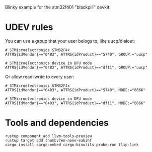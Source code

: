 Blinky example for the stm32f401 "blackpill" devkit.

# UDEV rules

You can use a group that your user belogs to, like uucp/dialout:

    # STMicroelectronics STM32F4x
    ATTRS{idVendor}=="0483", ATTRS{idProduct}=="5740", GROUP:="uucp"

    # STMicroelectronics device in DFU mode
    ATTRS{idVendor}=="0483", ATTRS{idProduct}=="df11", GROUP:="uucp"

Or allow read-write to every user:

    # STMicroelectronics STM32F4x
    ATTRS{idVendor}=="0483", ATTRS{idProduct}=="5740", MODE:="0666"

    # STMicroelectronics device in DFU mode
    ATTRS{idVendor}=="0483", ATTRS{idProduct}=="df11", MODE:="0666"

# Tools and dependencies

    rustup component add llvm-tools-preview
    rustup target add thumbv7em-none-eabihf
    cargo install cargo-embed cargo-binutils probe-run flip-link
